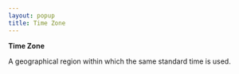```yaml
---
layout: popup
title: Time Zone
---
```



**Time Zone**


A geographical region within which the same standard time is used.
